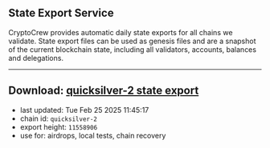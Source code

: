 ## State Export Service
CryptoCrew provides automatic daily state exports for all chains we validate. State export files can be used as genesis files and are a snapshot of the current blockchain state, including all validators, accounts, balances and delegations.

---
**Download: [quicksilver-2 state export](https://dl-eu2.ccvalidators.com/SERVICE/quicksilver/quicksilver-2_export_11558906.json)**
---

- last updated: Tue Feb 25 2025 11:45:17
- chain id: `quicksilver-2`
- export height: `11558906`
- use for: airdrops, local tests, chain recovery
